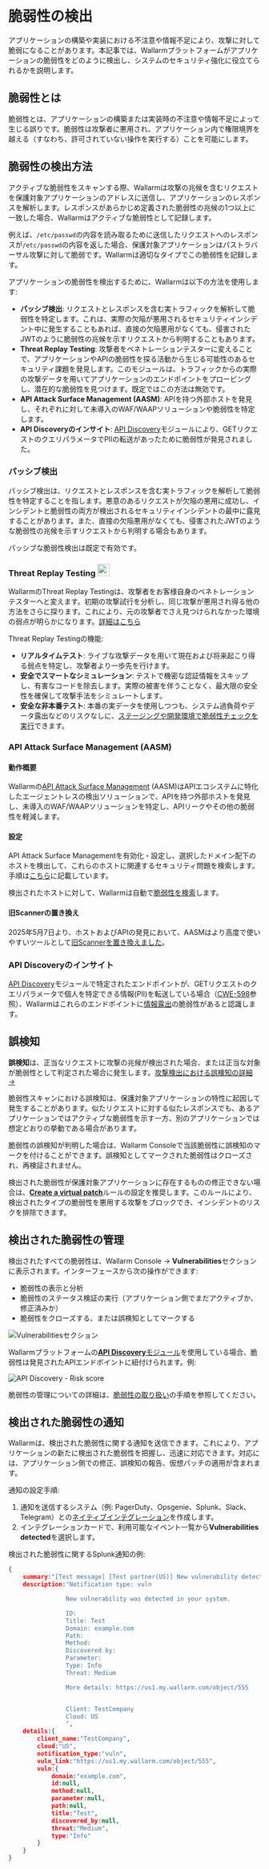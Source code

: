 # 脆弱性の検出

アプリケーションの構築や実装における不注意や情報不足により、攻撃に対して脆弱になることがあります。本記事では、Wallarmプラットフォームがアプリケーションの脆弱性をどのように検出し、システムのセキュリティ強化に役立てられるかを説明します。

## 脆弱性とは

脆弱性とは、アプリケーションの構築または実装時の不注意や情報不足によって生じる誤りです。脆弱性は攻撃者に悪用され、アプリケーション内で権限境界を越える（すなわち、許可されていない操作を実行する）ことを可能にします。

## 脆弱性の検出方法

アクティブな脆弱性をスキャンする際、Wallarmは攻撃の兆候を含むリクエストを保護対象アプリケーションのアドレスに送信し、アプリケーションのレスポンスを解析します。レスポンスがあらかじめ定義された脆弱性の兆候の1つ以上に一致した場合、Wallarmはアクティブな脆弱性として記録します。

例えば、`/etc/passwd`の内容を読み取るために送信したリクエストへのレスポンスが`/etc/passwd`の内容を返した場合、保護対象アプリケーションはパストラバーサル攻撃に対して脆弱です。Wallarmは適切なタイプでこの脆弱性を記録します。

アプリケーションの脆弱性を検出するために、Wallarmは以下の方法を使用します:

* **パッシブ検出**: リクエストとレスポンスを含む実トラフィックを解析して脆弱性を特定します。これは、実際の欠陥が悪用されるセキュリティインシデント中に発生することもあれば、直接の欠陥悪用がなくても、侵害されたJWTのように脆弱性の兆候を示すリクエストから判明することもあります。
* **Threat Replay Testing**: 攻撃者をペネトレーションテスターに変えることで、アプリケーションやAPIの脆弱性を探る活動から生じる可能性のあるセキュリティ課題を発見します。このモジュールは、トラフィックからの実際の攻撃データを用いてアプリケーションのエンドポイントをプロービングし、潜在的な脆弱性を見つけます。既定ではこの方法は無効です。
* **API Attack Surface Management (AASM)**: APIを持つ外部ホストを発見し、それぞれに対して未導入のWAF/WAAPソリューションや脆弱性を特定します。
* **API Discoveryのインサイト**: [API Discovery](../api-discovery/overview.md)モジュールにより、GETリクエストのクエリパラメータでPIIの転送があったために脆弱性が発見されました。

### パッシブ検出

パッシブ検出は、リクエストとレスポンスを含む実トラフィックを解析して脆弱性を特定することを指します。悪意のあるリクエストが欠陥の悪用に成功し、インシデントと脆弱性の両方が検出されるセキュリティインシデントの最中に露見することがあります。また、直接の欠陥悪用がなくても、侵害されたJWTのような脆弱性の兆候を示すリクエストから判明する場合もあります。

パッシブな脆弱性検出は既定で有効です。

### Threat Replay Testing <a href="../subscription-plans/#core-subscription-plans"><img src="../../images/api-security-tag.svg" style="border: none;height: 24px;margin-bottom: -4px;"></a>

WallarmのThreat Replay Testingは、攻撃者をお客様自身のペネトレーションテスターへと変えます。初期の攻撃試行を分析し、同じ攻撃が悪用され得る他の方法をさらに探ります。これにより、元の攻撃者でさえ見つけられなかった環境の弱点が明らかになります。[詳細はこちら](../vulnerability-detection/threat-replay-testing/overview.md)

Threat Replay Testingの機能:

* **リアルタイムテスト**: ライブな攻撃データを用いて現在および将来起こり得る弱点を特定し、攻撃者より一歩先を行けます。
* **安全でスマートなシミュレーション**: テストで機密な認証情報をスキップし、有害なコードを除去します。実際の被害を伴うことなく、最大限の安全性を確保して攻撃手法をシミュレートします。
* **安全な非本番テスト**: 本番の実データを使用しつつも、システム過負荷やデータ露出などのリスクなしに、[ステージングや開発環境で脆弱性チェックを実行](../vulnerability-detection/threat-replay-testing/setup.md)できます。

### API Attack Surface Management (AASM)

#### 動作概要

Wallarmの[API Attack Surface Management](../api-attack-surface/overview.md) (AASM)はAPIエコシステムに特化したエージェントレスの検出ソリューションで、APIを持つ外部ホストを発見し、未導入のWAF/WAAPソリューションを特定し、APIリークやその他の脆弱性を軽減します。

#### 設定

API Attack Surface Managementを有効化・設定し、選択したドメイン配下のホストを検出して、これらのホストに関連するセキュリティ問題を検索します。手順は[こちら](../api-attack-surface/setup.md)に記載しています。

検出されたホストに対して、Wallarmは自動で[脆弱性を検索](../api-attack-surface/security-issues.md)します。

#### 旧Scannerの置き換え

2025年5月7日より、ホストおよびAPIの発見において、AASMはより高度で使いやすいツールとして[旧Scannerを置き換えました](../api-attack-surface/api-surface.md#replacement-of-old-scanner)。

### API Discoveryのインサイト

[API Discovery](../api-discovery/overview.md)モジュールで特定されたエンドポイントが、GETリクエストのクエリパラメータで個人を特定できる情報(PII)を転送している場合（[CWE-598](https://cwe.mitre.org/data/definitions/598.html)参照）、Wallarmはこれらのエンドポイントに[情報露出](../attacks-vulns-list.md#information-exposure)の脆弱性があると認識します。

## 誤検知

**誤検知**は、正当なリクエストに攻撃の兆候が検出された場合、または正当な対象が脆弱性として判定された場合に発生します。[攻撃検出における誤検知の詳細 →](protecting-against-attacks.md#false-positives)

脆弱性スキャンにおける誤検知は、保護対象アプリケーションの特性に起因して発生することがあります。似たリクエストに対する似たレスポンスでも、あるアプリケーションではアクティブな脆弱性を示す一方、別のアプリケーションでは想定どおりの挙動である場合があります。

脆弱性の誤検知が判明した場合は、Wallarm Consoleで当該脆弱性に誤検知のマークを付けることができます。誤検知としてマークされた脆弱性はクローズされ、再検証されません。

検出された脆弱性が保護対象アプリケーションに存在するものの修正できない場合は、[**Create a virtual patch**](../user-guides/rules/vpatch-rule.md)ルールの設定を推奨します。このルールにより、検出されたタイプの脆弱性を悪用する攻撃をブロックでき、インシデントのリスクを排除できます。

## 検出された脆弱性の管理

検出されたすべての脆弱性は、Wallarm Console → **Vulnerabilities**セクションに表示されます。インターフェースから次の操作ができます:

* 脆弱性の表示と分析
* 脆弱性のステータス検証の実行（アプリケーション側でまだアクティブか、修正済みか）
* 脆弱性をクローズする、または誤検知としてマークする

![Vulnerabilitiesセクション](../images/user-guides/vulnerabilities/check-vuln.png)

Wallarmプラットフォームの[**API Discovery**モジュール](../api-discovery/overview.md)を使用している場合、脆弱性は発見されたAPIエンドポイントに紐付けられます。例:

![API Discovery - Risk score](../images/about-wallarm-waf/api-discovery/api-discovery-risk-score.png)

脆弱性の管理についての詳細は、[脆弱性の取り扱い](../user-guides/vulnerabilities.md)の手順を参照してください。

## 検出された脆弱性の通知

Wallarmは、検出された脆弱性に関する通知を送信できます。これにより、アプリケーションの新たに検出された脆弱性を把握し、迅速に対応できます。対応には、アプリケーション側での修正、誤検知の報告、仮想パッチの適用が含まれます。

通知の設定手順:

1. 通知を送信するシステム（例: PagerDuty、Opsgenie、Splunk、Slack、Telegram）との[ネイティブインテグレーション](../user-guides/settings/integrations/integrations-intro.md)を作成します。
2. インテグレーションカードで、利用可能なイベント一覧から**Vulnerabilities detected**を選択します。

検出された脆弱性に関するSplunk通知の例:

```json
{
    summary:"[Test message] [Test partner(US)] New vulnerability detected",
    description:"Notification type: vuln

                New vulnerability was detected in your system.

                ID: 
                Title: Test
                Domain: example.com
                Path: 
                Method: 
                Discovered by: 
                Parameter: 
                Type: Info
                Threat: Medium

                More details: https://us1.my.wallarm.com/object/555


                Client: TestCompany
                Cloud: US
                ",
    details:{
        client_name:"TestCompany",
        cloud:"US",
        notification_type:"vuln",
        vuln_link:"https://us1.my.wallarm.com/object/555",
        vuln:{
            domain:"example.com",
            id:null,
            method:null,
            parameter:null,
            path:null,
            title:"Test",
            discovered_by:null,
            threat:"Medium",
            type:"Info"
        }
    }
}
```